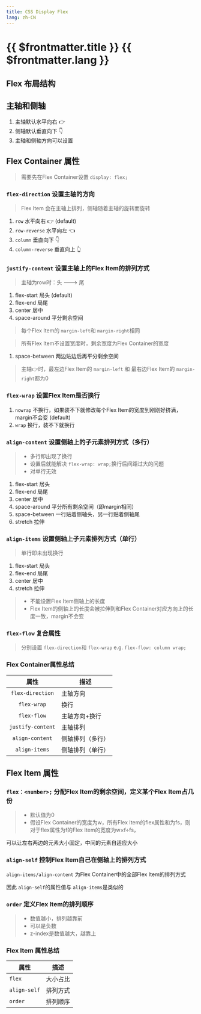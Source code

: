 ```yaml
---
title: CSS Display Flex
lang: zh-CN
---
```

<script setup lang="ts">
import Flex1 from '../public/components/flex/Flex1.vue'
import Flex2 from '../public/components/flex/Flex2.vue'
</script>
# {{ $frontmatter.title }} <Badge type="tip"> {{ $frontmatter.lang }} </Badge>
## Flex 布局结构
<flex-1 />

## 主轴和侧轴

1. 主轴默认水平向右 👉
2. 侧轴默认垂直向下 👇
3. 主轴和侧轴方向可以设置

## Flex Container 属性

> 需要先在Flex Container设置 `display: flex;`

### `flex-direction` 设置**主轴**的方向

> Flex Item 会在主轴上排列，侧轴随着主轴的旋转而旋转

1. `row` 水平向右 👉 (default)
2. `row-reverse` 水平向左 👈
3. `column` 垂直向下 👇
4. `column-reverse` 垂直向上 👆

### `justify-content` 设置**主轴**上的Flex Item的排列方式

> 主轴为row时：头 ---> 尾

1. flex-start 局头 (default)
2. flex-end 局尾
3. center 居中
4. space-around 平分剩余空间

> 每个Flex Item的 `margin-left`和 `margin-right`相同

<flex-2 />

> 所有Flex Item不设置宽度时，剩余宽度为Flex Container的宽度

1. space-between 两边贴边后再平分剩余空间

> 主轴👉时，最左边Flex Item的 `margin-left` 和 最右边Flex Item的 `margin-right`都为0

### `flex-wrap` 设置Flex Item是否**换行**

1. `nowrap` 不换行，如果装不下就修改每个Flex Item的宽度到刚刚好挤满，margin不会变 (default)
2. `wrap` 换行，装不下就换行

### `align-content` 设置**侧轴**上的子元素排列方式（多行）

> - 多行即出现了换行
> - 设置后就能解决 `flex-wrap: wrap;`换行后间距过大的问题
> - 对单行无效

1. flex-start 居头
2. flex-end 局尾
3. center 居中
4. space-around 平分所有剩余空间（即margin相同）
5. space-between 一行贴着侧轴头，另一行贴着侧轴尾
6. stretch 拉伸

### `align-items` 设置**侧轴**上子元素排列方式（单行）

> 单行即未出现换行

1. flex-start 局头
2. flex-end 局尾
3. center 居中
4. stretch 拉伸

> - 不能设置Flex Item侧轴上的长度
> - Flex Item的侧轴上的长度会被拉伸到和Flex Container对应方向上的长度一致，margin不会变

### `flex-flow` 复合属性

> 分别设置 `flex-direction`和 `flex-wrap`
> e.g. `flex-flow: column wrap;`

### Flex Container属性总结

|       属性        | 描述             |
| :---------------: | ---------------- |
| `flex-direction`  | 主轴方向         |
|    `flex-wrap`    | 换行             |
|    `flex-flow`    | 主轴方向+换行    |
| `justify-content` | 主轴排列         |
|  `align-content`  | 侧轴排列（多行） |
|   `align-items`   | 侧轴排列（单行） |

## Flex Item 属性

### `flex：<number>;` 分配Flex Item的**剩余空间**，定义某个Flex Item占几份

> - 默认值为0
> - 假设Flex Container的宽度为w，所有Flex Item的flex属性和为fs，则对于flex属性为f的Flex Item的宽度为w×f÷fs，

可以让左右两边的元素大小固定，中间的元素自适应大小

### `align-self` 控制Flex Item自己在**侧轴**上的**排列方式**

`align-items/align-content` 为Flex Container中的全部Flex Item的排列方式

因此 `align-self`的属性值与 `align-items`是类似的

### `order` 定义Flex Item的**排列顺序**

> - 数值越小，排列越靠前
> - 可以是负数
> - z-index是数值越大，越靠上

### Flex Item 属性总结

| 属性         | 描述     |
| ------------ | -------- |
| `flex`       | 大小占比 |
| `align-self` | 排列方式 |
| `order`      | 排列顺序 |
